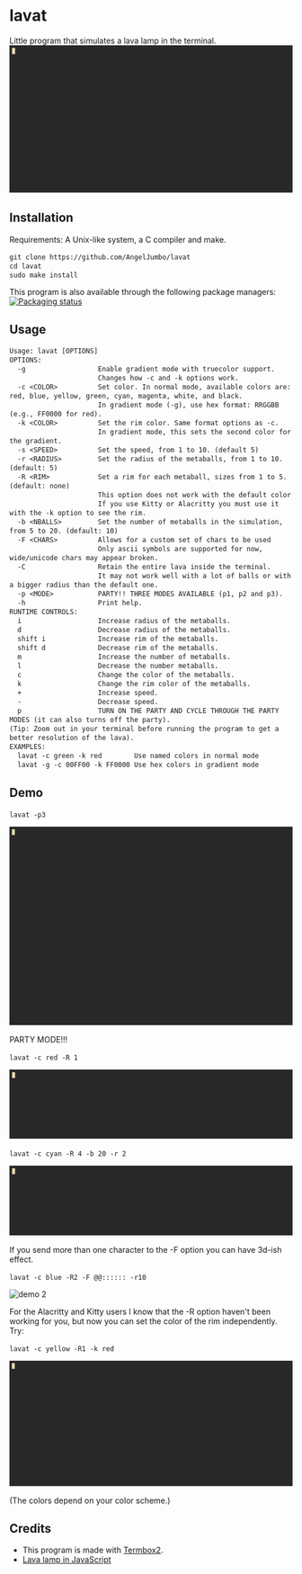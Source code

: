 # lavat

Little program that simulates a lava lamp in the terminal.
![demo](https://github.com/AngelJumbo/demos/blob/main/lavat/3.gif?raw=true)
## Installation

Requirements: A Unix-like system, a C compiler and make.

```
git clone https://github.com/AngelJumbo/lavat
cd lavat
sudo make install
```

This program is also available through the following package managers:
[![Packaging status](https://repology.org/badge/vertical-allrepos/lavat.svg)](https://repology.org/project/lavat/versions)


## Usage

```
Usage: lavat [OPTIONS]
OPTIONS:
  -g                  Enable gradient mode with truecolor support.
                      Changes how -c and -k options work.
  -c <COLOR>          Set color. In normal mode, available colors are: red, blue, yellow, green, cyan, magenta, white, and black.
                      In gradient mode (-g), use hex format: RRGGBB (e.g., FF0000 for red).
  -k <COLOR>          Set the rim color. Same format options as -c.
                      In gradient mode, this sets the second color for the gradient.
  -s <SPEED>          Set the speed, from 1 to 10. (default 5)
  -r <RADIUS>         Set the radius of the metaballs, from 1 to 10. (default: 5)
  -R <RIM>            Set a rim for each metaball, sizes from 1 to 5.(default: none)
                      This option does not work with the default color
                      If you use Kitty or Alacritty you must use it with the -k option to see the rim.
  -b <NBALLS>         Set the number of metaballs in the simulation, from 5 to 20. (default: 10)
  -F <CHARS>          Allows for a custom set of chars to be used
                      Only ascii symbols are supported for now, wide/unicode chars may appear broken.
  -C                  Retain the entire lava inside the terminal.
                      It may not work well with a lot of balls or with a bigger radius than the default one.
  -p <MODE>           PARTY!! THREE MODES AVAILABLE (p1, p2 and p3).
  -h                  Print help.
RUNTIME CONTROLS:
  i                   Increase radius of the metaballs.
  d                   Decrease radius of the metaballs.
  shift i             Increase rim of the metaballs.
  shift d             Decrease rim of the metaballs.
  m                   Increase the number of metaballs.
  l                   Decrease the number metaballs.
  c                   Change the color of the metaballs.
  k                   Change the rim color of the metaballs.
  +                   Increase speed.
  -                   Decrease speed.
  p                   TURN ON THE PARTY AND CYCLE THROUGH THE PARTY MODES (it can also turns off the party).
(Tip: Zoom out in your terminal before running the program to get a better resolution of the lava).
EXAMPLES:
  lavat -c green -k red        Use named colors in normal mode
  lavat -g -c 00FF00 -k FF0000 Use hex colors in gradient mode
```

## Demo

`lavat -p3`

![demo 1](https://github.com/AngelJumbo/demos/blob/main/lavat/6.gif?raw=true)

PARTY MODE!!!

`lavat -c red -R 1`

![demo 1](https://github.com/AngelJumbo/demos/blob/main/lavat/1.gif?raw=true)


`lavat -c cyan -R 4 -b 20 -r 2`

![demo 2](https://github.com/AngelJumbo/demos/blob/main/lavat/2.gif?raw=true)

If you send more than one character to the -F option you can have 3d-ish effect.

`lavat -c blue -R2 -F @@:::::: -r10`

![demo 2](https://github.com/AngelJumbo/demos/blob/main/lavat/4.gif?raw=true)

For the Alacritty and Kitty users I know that the -R option haven't been working for you, but now you can set the color of the rim independently. Try:

`lavat -c yellow -R1 -k red`

![demo 2](https://github.com/AngelJumbo/demos/blob/main/lavat/5.gif?raw=true)

(The colors depend on your color scheme.)

## Credits

  - This program is made with [Termbox2](https://github.com/termbox/termbox2).
  - [Lava lamp in JavaScript](https://codeguppy.com/site/tutorials/lava-lamp.html)
